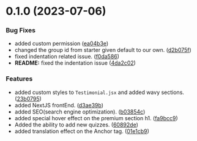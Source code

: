 # 0.1.0 (2023-07-06)


### Bug Fixes

* added custom permission ([ea04b3e](https://github.com/Inmoresentum/InteractiveQuizApplication/commit/ea04b3ea7a607a1d1eaa87d641305656f7eeab09))
* changed the group id from starter given default to our own. ([d2b075f](https://github.com/Inmoresentum/InteractiveQuizApplication/commit/d2b075f2e246cdc80f06892b176a6bd8d70cf336))
* fixed indentation related issue. ([f0da586](https://github.com/Inmoresentum/InteractiveQuizApplication/commit/f0da586fcf5ee237d8d3626203dea5c70f86595d))
* **README:** fixed the indentation issue ([4da2c02](https://github.com/Inmoresentum/InteractiveQuizApplication/commit/4da2c02aaea894ee34ea26ad6b11cd8a23befb09))


### Features

* added custom styles to `Testimonial.jsx` and added wavy sections. ([23b0795](https://github.com/Inmoresentum/InteractiveQuizApplication/commit/23b0795dea3973a550e689a4208f1866352f1101))
* added NextJS frontEnd. ([d3ae39b](https://github.com/Inmoresentum/InteractiveQuizApplication/commit/d3ae39b9ecf59586132fb559ec6f3fdee46ad74e))
* added SEO(search engine optimization). ([b03854c](https://github.com/Inmoresentum/InteractiveQuizApplication/commit/b03854c3ca7a4ff09712a3ae59fe00235600ad1b))
* added special hover effect on the premium section h1. ([fa9bcc9](https://github.com/Inmoresentum/InteractiveQuizApplication/commit/fa9bcc999b4f36cf4eeb014628751dba7744d540))
* Added the ability to add new quizzes. ([60892de](https://github.com/Inmoresentum/InteractiveQuizApplication/commit/60892de80542c245f159ba930bca616f3d61d271))
* added translation effect on the Anchor tag. ([01e1cb9](https://github.com/Inmoresentum/InteractiveQuizApplication/commit/01e1cb9d15ed925e904e1f8f3d54cb554aa22957))



